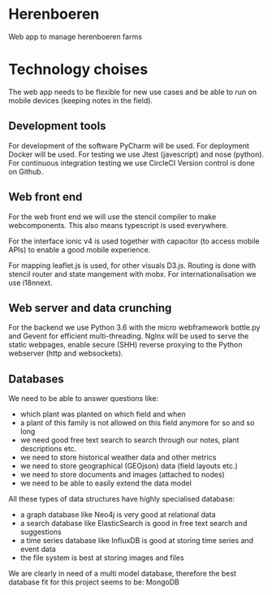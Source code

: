 # Herenboeren
Web app to manage herenboeren farms

# Technology choises
The web app needs to be flexible for new use cases and be able to
run on mobile devices (keeping notes in the field).

## Development tools
For development of the software PyCharm will be used.
For deployment Docker will be used.
For testing we use Jtest (javescript) and nose (python).
For continuous integration testing we use CircleCI
Version control is done on Github.

## Web front end
For the web front end we will use the stencil compiler to make webcomponents.
This also means typescript is used everywhere.

For the interface ionic v4 is used together with capacitor (to access mobile APIs)
to enable a good mobile experience.

For mapping leaflet.js is used, for other visuals D3.js.
Routing is done with stencil router and state mangement with mobx.
For internationalisation we use i18nnext.

## Web server and data crunching
For the backend we use Python 3.6 with the micro webframework
bottle.py and Gevent for efficient multi-threading.
NgInx will be used to serve the static webpages, enable
secure (SHH) reverse proxying to the Python webserver (http and websockets).

## Databases
We need to be able to answer questions like:
 - which plant was planted on which field and when
 - a plant of this family is not allowed on this field anymore for so and so long
 - we need good free text search to search through our notes, plant descriptions etc.
 - we need to store historical weather data and other metrics
 - we need to store geographical (GEOjson) data (field layouts etc.)
 - we need to store documents and images (attached to nodes)
 - we need to be able to easily extend the data model

All these types of data structures have highly specialised database:
- a graph database like Neo4j is very good at relational data
- a search database like ElasticSearch  is good in free text search and suggestions
- a time series database like InfluxDB is good at storing time series and event data
- the file system is best at storing images and files

We are clearly in need of a multi model database, therefore the
best database fit for this project seems to be: MongoDB